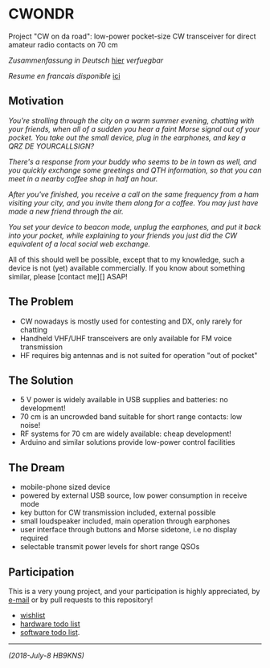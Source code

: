 # CWONDR

Project "CW on da road":
low-power pocket-size CW transceiver for direct amateur radio contacts on 70 cm

*Zusammenfassung in Deutsch* [hier]( zusammenfassung.md ) *verfuegbar*

*Resume en francais disponible* [ici]( resume.md )

## Motivation

*You're strolling through the city on a warm summer evening, chatting with your friends, when all of a sudden you hear a faint Morse signal out of your pocket. You take out the small device, plug in the earphones, and key a QRZ DE YOURCALLSIGN?*

*There's a response from your buddy who seems to be in town as well, and you quickly exchange some greetings and QTH information, so that you can meet in a nearby coffee shop in half an hour.*

*After you've finished, you receive a call on the same frequency from a ham visiting your city, and you invite them along for a coffee. You may just have made a new friend through the air.*

*You set your device to beacon mode, unplug the earphones, and put it back into your pocket, while explaining to your friends you just did the CW equivalent of a local social web exchange.*

All of this should well be possible, except that to my knowledge,
such a device is not (yet) available commercially.
If you know about something similar, please [contact me][] ASAP!

## The Problem

- CW nowadays is mostly used for contesting and DX, only rarely for chatting
- Handheld VHF/UHF transceivers are only available for FM voice transmission
- HF requires big antennas and is not suited for operation "out of pocket"

## The Solution

- 5 V power is widely available in USB supplies and batteries: no development!
- 70 cm is an uncrowded band suitable for short range contacts: low noise!
- RF systems for 70 cm are widely available: cheap development!
- Arduino and similar solutions provide low-power control facilities

## The Dream

- mobile-phone sized device
- powered by external USB source, low power consumption in receive mode
- key button for CW transmission included, external possible
- small loudspeaker included, main operation through earphones
- user interface through buttons and Morse sidetone, i.e no display required
- selectable transmit power levels for short range QSOs

## Participation

This is a very young project, and your participation is highly appreciated,
by [e-mail][contact] or by pull requests to this repository!

- [wishlist]( wishlist.md )
- [hardware todo list]( Hardware/todo-hard.md )
- [software todo list]( Software/todo-soft.md ).

---

[contact]: mailto:hb9kns@gmail.com

_(2018-July-8 HB9KNS)_
